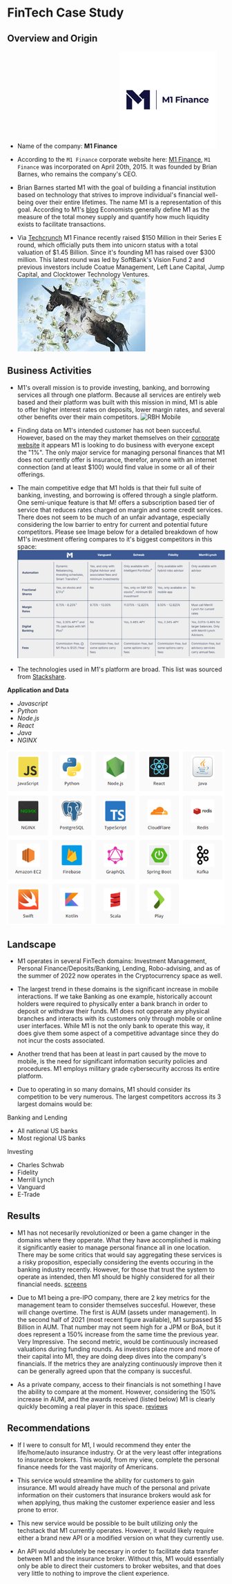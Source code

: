 # FinTech Case Study

## Overview and Origin

* Name of the company: **M1 Finance** 
![M1 Finance Logo](Images/logo.png)

* According to the `M1 Finance` corporate website here: [M1 Finance](https://m1.com/), `M1 Finance` was incorporated on April 20th, 2015. It was founded by Brian Barnes, who remains the company's CEO. 

* Brian Barnes started M1 with the goal of building a financial institution based on technology that strives to improve individual's financial well-being over their entire lifetimes. The name M1 is a representation of this goal. According to M1's [blog](https://m1.com/blog/m1-company-name/#:~:text=M1%20defines%20the%20platform%20we,M1%20is%20synonymous%20with%20money) Economists generally define M1 as the measure of the total money supply and quantify how much liquidity exists to facilitate transactions. 

* Via [Techcrunch](https://techcrunch.com/2021/07/14/m1-finance-raises-150m-in-softbank-led-series-e-boosts-valuation-to-1-45b/) M1 Finance recently raised $150 Million in their Series E round, which officially puts them into unicorn status with a total valuation of $1.45 Billion. Since it's founding M1 has raised over $300 million. This latest round was led by SoftBank's Vision Fund 2 and previous investors include Coatue Management, Left Lane Capital, Jump Capital, and Clocktower Technology Ventures. 
![Unicorn](./Images/Unicorn.jpg)


## Business Activities

* M1's overall mission is to provide investing, banking, and borrowing services all through one platform. Because all services are entirely web based and their platform was built with this mission in mind, M1 is able to offer higher interest rates on deposits, lower margin rates, and several other benefits over their main competitors. 
![RBH Mobile](./assets/rbh-walk.gif)

* Finding data on M1's intended customer has not been succesful. However, based on the may they market themselves on their [corporate website](m1.com) it appears M1 is looking to do business with everyone except the "1%". The only major service for managing personal finances that M1 does not currently offer is insurance, therefor, anyone with an internet connection (and at least $100) would find value in some or all of their offerings.

* The main competitive edge that M1 holds is that their full suite of banking, investing, and borrowing is offered through a single platform. One semi-unique feature is that M! offers a subscription based tier of service that reduces rates charged on margin and some credit services. There does not seem to be much of an unfair advantage, especially considering the low barrier to entry for current and potential future competitors. Please see Image below for a detailed breakdown of how M1's investment offering compares to it's biggest competitors in this space:
![competitors](./Images/competitors.png)

* The technologies used in M1's platform are broad. This list was sourced from [Stackshare](https://stackshare.io/m1-finance/m1-finance). 

**Application and Data**
- *Javascript*
- *Python*
- *Node.js*
- *React*
- *Java*
- *NGINX*

![technologies](./Images/technologies.png)


## Landscape

* M1 operates in several FinTech domains: Investment Management, Personal Finance/Deposits/Banking, Lending, Robo-advising, and as of the summer of 2022 now operates in the Cryptocurrency space as well.

* The largest trend in these domains is the significant increase in mobile interactions. If we take Banking as one example, historically account holders were required to physically enter a bank branch in order to deposit or withdraw their funds. M1 does not opperate any physical branches and interacts with its customers only through mobile or online user interfaces. While M1 is not the only bank to operate this way, it does give them some aspect of a competitive advantage since they do not incur the costs associated. 

* Another trend that has been at least in part caused by the move to mobile, is the need for significant information security policies and procedures. M1 employs military grade cybersecurity accross its entire platform. 
 
* Due to operating in so many domains, M1 should consider its competition to be very numerous. The largest competitors accross its 3 largest domains would be:

Banking and Lending
* All national US banks
* Most regional US banks

Investing
* Charles Schwab
* Fidelity
* Merrill Lynch
* Vanguard
* E-Trade


## Results

* M1 has not necesarily revolutionized or been a game changer in the domains where they opperate. What they have accomplished is making it significantly easier to manage personal finance all in one location. There may be some critics that would say aggregating these services is a risky proposition, especially considering the events occuring in the banking industry recently. However, for those that trust the system to operate as intended, then M1 should be highly considered for all their financial needs.
[screens](./Images/screens.png)

* Due to M1 being a pre-IPO company, there are 2 key metrics for the management team to consider themselves succesful. However, these will change overtime.
The first is AUM (assets under management). In the second half of 2021 (most recent figure available), M1 surpassed $5 Billion in AUM. That number may not seem high for a JPM or BoA, but it does represent a 150% increase from the same time the previous year. Very Impressive.
The second metric, would be continuously increased valuations during funding rounds. As investors place more and more of their capital into M1, they are doing deep dives into the company's financials. If the metrics they are analyzing continuously improve then it can be generally agreed upon that the company is succesful. 

* As a private company, access to their financials is not something I have the ability to compare at the moment. However, considering the 150% increase in AUM, and the awards received (listed below) M1 is clearly quickly becoming a real player in this space.
[reviews](./Images/reviews)


## Recommendations

* If I were to consult for M1, I would recommend they enter the life/home/auto insurance industry. Or at the very least offer integrations to insurance brokers. This would, from my view, complete the personal finance needs for the vast majority of Americans.

* This service would streamline the ability for customers to gain insurance. M1 would already have much of the personal and private information on their customers that insurance brokers would ask for when applying, thus making the customer experience easier and less prone to error. 

* This new service would be possible to be built utilizing only the techstack that M1 currently operates. However, it would likely require either a brand new API or a modified version on what they currently use. 

* An API would absolutely be necesary in order to facilitate data transfer between M1 and the insurance broker. Without this, M1 would essentially only be able to direct their customers to broker websites, and that does very little to nothing to improve the client experience.

